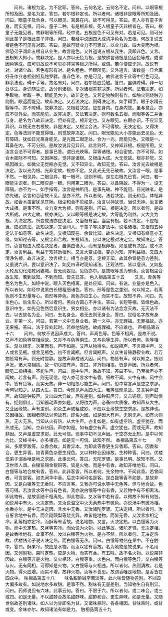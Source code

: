 <!-- { "loadSidebar": true } -->
　　问曰。诸根为定。为不定耶。答曰。云何名定。云何名不定。问曰。以眼等根所知及因。是名为定。答曰。若尔根非定也。所以者何。诸根非是眼等所知及因。问曰。眼童子及舌身。可以眼见。耳鼻在内。故不可得见。答曰。死人亦有童子舌身。而实无根。问曰。童子二种。有是根非根。死人根童子灭非根者在。答曰。根童子无能见者。故非眼等所得。经中说。五根是色不可见有对。若是可见。则可分别此童子是根此童子非根。问曰。若经中说因四大成清净色名为五根。何故复说五根是色不可见有对耶。答曰。是故可疑业力不可思议。以业力故。四大变而为根。佛恐弟子谓此五根自从业生。故言是色。又外道说五根从我生。我即非色。又言。五根知大知小。故非决定。是人亦以无色为根。是故佛言诸根是色因色等成。或谓因色等成。应可见故说不可见亦非耳等根之所得。或谓。若尔便应无对。故说有对。对诸尘故。若色有形有对。是名粗色。但眼所见。又外道言。诸数量一异合离好丑作业总相别相及陀罗骠。虽非色法。亦是可见。故佛说言于此等中但色可见。非余法也。碍于手等。故名有对。问曰。若尔皆应受触。答曰。虽俱障碍。非一切处尽生。身识随生识。故分别诸根。复次诸根实非决定。所以者何。法若决定。如手取物。唯取一手。眼能见大小。故非定也。又若定物触则有作。如触火则烧触刀则割。眼远而能见。故非决定。又若法决定。则碍决定法。如手碍手。眼于水精云翳等中。亦不障碍。故非决定。又根若决定。应在身内。在身内故。虽与意合。亦应不见外尘。而实能见。故非决定。又法若决定。则可数名五根。而眼等各二并舌与身。是名为八故非决定。但处有定。根非定也。又左眼见。右眼亦识。不应异见异识。以根无左右根故。非是决定。又根尘合法。不可得故。无决定也。又得决定。色等法则不能觉得根。则觉故非决定。问曰。眼光能见大小亦能远去见色。无有障碍。犹如日光离身能见。是光因二眼定处。合为一光。而能见色。又眼是一。耳鼻在内。不可分别。是故汝说异见异识。此言则坏。又神知非根。根是所用。又汝言合法不可得者。是事已答。谓日光映等。耳等诸根。和合密故。亦不可得。如合木密际不可知。又因神故。觉非是诸根。又根由大成。大无觉故。根亦非觉。又瓶因微尘。如微尘无觉瓶亦无觉。又不知异尘。故知无觉。答曰。汝言光去故根是决定。汝以光为根。光非定故。根亦不定。又此光无先已破故。又汝言一眼。是事不然。一眼见异。二眼见异。若一眼坏。见则不明。是左右眼先已答。问曰。若一眼能生识者。则二眼应是一眼。何用第二眼为。答曰。以鼻隔故。不得为一。设无障隔。亦不为一。如手指等。汝言是神所用。是事先破。神不能用。日光映者。是亦先破。汝言和合密故不见。是亦不然。所以者何。法若决定。则无和合。体相异故。如合木虽密犹见其际。根尘和合不见如是。汝言以神故觉。当说无神。汝言诸大成根。是事不然。业力变大为根。则有差别。问曰。根是决定。所以者何。是四大所成。四大定故。根亦决定。又以眼等根是决定故。大等能为利益。又大变为根。大决定故。所变成法亦应决定。又当根有尘。当尘有根。若不决定。不应相当。应如意法。故知决定。又世间人。于童子等决定法中。说名诸根。又根知五种定法非如意等。故名决定。又根知现在。余皆比知。故名决定。又根知有缘意亦无缘。如知过去等。又根尘和合故。生根知法。应以决定根对决定尘。故知决定。答曰。汝言根由大成名决定者。虽俱由诸大。而有是根非根。如是或有决定。或不决定。汝言利益。利益于知非助根也。又言大变成根。变亦为知。非利益根。又四大清净名根。故非决定。汝言根尘。相当亦是意。定根非知。故其余皆是意力差别。又虽说六识。要以意识决了。如见四谛时现知诸法。正观法性。皆以意识。又如旋火轮及幻化焰乾闼婆城。皆无而妄见。见色亦尔。是故眼等悉为邪缘。汝言根尘合故生知。若到故知。不到而知。皆先已答。
色入相品第五十五
　　又言。青黄等色名为色入。如经中说。眼入灭色相离。是处应知。问曰。有说。业量亦是色入。所以者何。如经中说黑白长短粗细诸色。答曰。形等是色之差别。何以知之。若离色则不生形量等心。若形等异色。离色亦应生心。而实不生。故知不异。问曰。先生色心。后生形心。所以者何。黑白方圆心不并生。答曰。长短等相。皆缘色故。意识中生。如先见色然后意识生。男女相业。亦以诸有为法念念灭故。无灭法不去。以去故名为业。问曰。去名身业。若无去则无身业。答曰。世俗名字故有身业。非第一义。问曰。若第一义中无身业者。第一义中。亦无罪福。无罪福故。亦无果报。答曰。法于异处起时。若益他恼他。故成罪福。不应难也。
声相品第五十六
　　问曰。何故不说因声成大。答曰。声离色等。色等不相离。是故不说。又声不如色等常相续故。又亦不与色等俱生。又与色等生异。所以者何。色等相生。渐以根牙。次第而有。声不如是。又声从物得名。如说瓶声。不言瓶中声。又人或言见瓶。或言见瓶色。初不言闻瓶。但言闻瓶声。又众生昔殖静寂业故。若万物皆常有声。则无时暂静。是故声非成诸大因。问曰。物皆有声。何以知之。掁则声发。诸大常相掁。故一切尽应有声。答曰。非万物相掁。皆是声因。所以者何。眼见二指相掁。不能生声。问曰。是中生声。微故不知。答曰不生。乃至微声亦不闻故。若言有声。则无现信。他人亦可言水中有香。细故不闻。火中有味。风中空中。皆有色等。而实无故。非一切相掁尽能生声。问曰。俗中常言声是空之求那。今何以知之。从四大生。答曰。今现见声从四大生。我等信现见故。又言钟声鼓声。故知是钟鼓声。又以四大异故。声有差别。如钟鼓声异。又击铜器。则声动俱有。捉则俱止。当知器动声亦如是。又将欲为声。必备四大质像。故知声从大生。又业因缘故。声有差别。如众生声或粗或妙。不应以业缘故生空求那。是故非也。又因相故。因相者随法以何故有。即名为因。如是因大有声。无则无声。如有火则热。无火无热。当知从火有热。从大生声。亦复如是。如有虚空热。虚空犹在。而热或无。当知。空非热因。声亦如是。如有虚空有声。虚空犹在。而或无声。故知非因。又声是虚空求那。此无可信。现事中初不见声因。于空亦无比知。是中以何为比。又经书中。亦多相违。如是无一可信。故知不然。
香相品第五十七
　　问曰。多摩罗跋等。众香合故。其香异本。为即此等香更生异香耶。答曰。因香和合。更生异香。如青黄色杂更生绿色。又以种种业因缘故。生种种香。问曰。优楼佉弟子谓香唯是地之求那。此事云何。答曰。无陀罗骠。是事已明。故知不然。又卫世师人谓。白镴铅锡金银铜等。皆是火物。而是中有香。故知非唯地有。问曰。白镴等与地合故有香。答曰。此非客香。所以者何。先余物中。不闻此香。若曾闻者。可言是客。如先闻华中香。后衣中闻可名是客。是白镴等香不如是。是故非因。又是白镴等无无香时。不应言客。又我亦可说水等中无色等。但与地合故。色等可得。若汝言水等中自有色者。我亦说白镴等中自有香。又若物中有不相离法。即此物有。是故香随不相离处。即此物香。又水等中若有香。以微故不知有何咎。如说月中有火。火决定热。又汝说温室中火灭余热中有微色。亦说汤中有微冷相。水香亦尔。是中无决定因。言水中无香。又汝诸陀罗骠。无决定相。所以者何。汝自誓言地中有香。而金刚颇梨等烧变异。故皆是地物。而皆无香。又汝言水相定冷。乳等相亦定冷。而酥等有香故。说名地物。又言。火决定热。以白镴等为火物。而中无定热。又月等实冷。而汝说为火物。以此等故。诸陀罗骠。无决定相。是故香唯地有。此事不然。汝以白镴等为火物。是亦不然。所以者何。无决定热故。优楼佉弟子说火决定热。而白镴等无热。问曰。白镴等物热在果中。不在触中。答曰。酥果冷。故应是水物。而汝以定有香故。名为地物是故说果。不名用因。又诃梨勒。果时定热。应是火物。而实有香。有五味。故不名火物。以说果非因故。白镴等非是火物。又火相轻。白镴等重。火色白。而白镴等色异。又白镴等与火。无有同相。可得知是火物。又白镴等与火相违。所以者何。热则消故。若是火物。得火应增。而实不增。故非火物。汝等不善思。故谓香唯是地物。是香皆在四众中。
味相品第五十八
　　味名甜酢碱辛苦淡等。此六味皆随物差别。不以四大偏多故有。如说地水多故甜。是事不然。甜味有无量差别。当知物生自有别异。问曰。药师说但有六味。此事云何。答曰。不限于六。所以者何。或二味合。或三或四。如是无量。不以甜酢合故名甜酢味。甜酢和合。更生异味。如是无量。又随世俗故差别诸味。如人以为甘即名为甘。又诸味熟时。各各相因。甘味熟时。或甘或变。余味亦尔。故知诸法有如是力。
触相品第五十九
